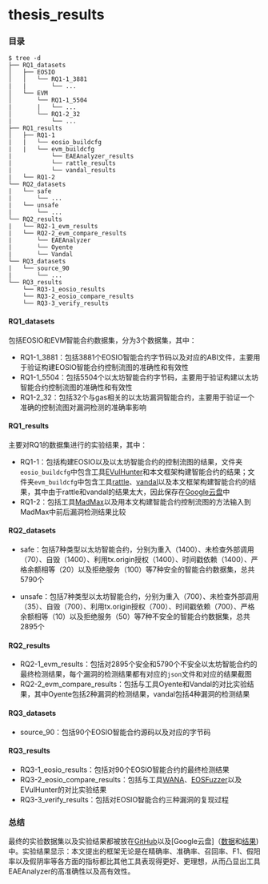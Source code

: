 # thesis_results

### 目录

```
$ tree -d
├── RQ1_datasets
│   ├── EOSIO
│   │   └── RQ1-1_3881
|   |       └── ...
│   └── EVM
│       └── RQ1-1_5504
|       |   └── ...
│       └── RQ1-2_32
|           └── ...
├── RQ1_results
│   ├── RQ1-1
|   |   └── eosio_buildcfg
|   |   └── evm_buildcfg
|           └── EAEAnalyzer_results
|           └── rattle_results
|           └── vandal_results
|   └── RQ1-2
└── RQ2_datasets
|   └── safe
|       └── ...
|   └── unsafe
|       └── ...
└── RQ2_results
|   └── RQ2-1_evm_results
|   └── RQ2-2_evm_compare_results
|       └── EAEAnalyzer
|       └── Oyente
|       └── Vandal
└── RQ3_datasets
|   └── source_90
|       └── ...
└── RQ3_results
    └── RQ3-1_eosio_results
    └── RQ3-2_eosio_compare_results
    └── RQ3-3_verify_results
```

#### RQ1_datasets

包括EOSIO和EVM智能合约数据集，分为3个数据集，其中：

- RQ1-1_3881：包括3881个EOSIO智能合约字节码以及对应的ABI文件，主要用于验证构建EOSIO智能合约控制流图的准确性和有效性
- RQ1-1_5504：包括5504个以太坊智能合约字节码，主要用于验证构建以太坊智能合约控制流图的准确性和有效性
- RQ1-2_32：包括32个与gas相关的以太坊漏洞智能合约，主要用于验证一个准确的控制流图对漏洞检测的准确率影响

#### RQ1_results

主要对RQ1的数据集进行的实验结果，其中：

- RQ1-1：包括构建EOSIO以及以太坊智能合约的控制流图的结果，文件夹`eosio_buildcfg`中包含工具[EVulHunter](https://github.com/EVulHunter/EVulHunter)和本文框架构建智能合约的结果；文件夹`evm_buildcfg`中包含工具[rattle](https://github.com/crytic/rattle)、[vandal](https://github.com/usyd-blockchain/vandal)以及本文框架构建智能合约的结果，其中由于rattle和vandal的结果太大，因此保存在[Google云盘](https://drive.google.com/file/d/1Yd0it6Tukuc9Ijf3ADrrpijy_w0r4hqO/view?usp=sharing)中
- RQ1-2：包括工具[MadMax](https://github.com/nevillegrech/MadMax)以及用本文构建智能合约控制流图的方法输入到MadMax中前后漏洞检测结果比较

#### RQ2_datasets

- safe：包括7种类型以太坊智能合约，分别为重入（1400）、未检查外部调用（70）、自毁（1400）、利用tx.origin授权（1400）、时间戳依赖（1400）、严格余额相等（20）以及拒绝服务（100）等7种安全的智能合约数据集，总共5790个

- unsafe：包括7种类型以太坊智能合约，分别为重入（700）、未检查外部调用（35）、自毁（700）、利用tx.origin授权（700）、时间戳依赖（700）、严格余额相等（10）以及拒绝服务（50）等7种不安全的智能合约数据集，总共2895个

#### RQ2_results

- RQ2-1_evm_results：包括对2895个安全和5790个不安全以太坊智能合约的最终检测结果，每个漏洞的检测结果都有对应的`json`文件和对应的结果截图
- RQ2-2_evm_compare_results：包括与工具Oyente和Vandal的对比实验结果，其中Oyente包括2种漏洞的检测结果，vandal包括4种漏洞的检测结果

#### RQ3_datasets

- source_90：包括90个EOSIO智能合约源码以及对应的字节码

#### RQ3_results

- RQ3-1_eosio_results：包括对90个EOSIO智能合约的最终检测结果
- RQ3-2_eosio_compare_results：包括与工具[WANA](https://github.com/gongbell/WANA)、[EOSFuzzer](https://github.com/gongbell/EOSFuzzer)以及EVulHunter的对比实验结果
- RQ3-3_verify_results：包括对EOSIO智能合约三种漏洞的复现过程

### 总结

最终的实验数据集以及实验结果都被放在[GitHub](https://github.com/132cloudlab/thesis_results)以及[Google云盘]（[数据](https://drive.google.com/file/d/1hngijTs6EuqRUzBY8F8nzyfa5AVKkYkD/view?usp=sharing)和[结果](https://drive.google.com/file/d/1Yd0it6Tukuc9Ijf3ADrrpijy_w0r4hqO/view?usp=sharing))中。实验结果显示：本文提出的框架无论是在精确率、准确率、召回率、F1、假阳率以及假阴率等各方面的指标都比其他工具表现得更好、更理想，从而凸显出工具EAEAnalyzer的高准确性以及高有效性。
